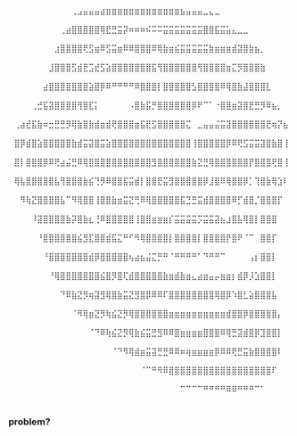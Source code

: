 

⠀⠀⠀⠀⠀⠀⠀⠀⠀⠀⠀⢀⣠⣤⣤⣤⣴⣶⣶⣶⣶⣶⣶⣶⣶⣶⣶⣶⣶⣶⣦⣤⣤⣤⣀⣄⣀⠀⠀⠀⠀⠀⠀⠀⠀⠀⠀⠀⠀⠀
⠀⠀⠀⠀⠀⠀⠀⠀⠀⢀⣴⣿⣿⣿⣿⣿⢿⣟⣛⣭⡽⠶⠶⠶⠮⠭⠭⣭⣭⣭⣭⣭⣭⣭⣿⣿⣯⣭⣥⣄⣀⣀⠀⠀⠀⠀⠀⠀⠀⠀
⠀⠀⠀⠀⠀⠀⠀⠀⣰⣿⣿⣿⣿⢟⣫⣶⠿⣫⣭⣶⠿⠿⣿⣿⣿⠿⢿⣷⣶⣮⣭⣭⣭⣭⣭⣷⣶⣶⣶⣾⣽⣿⣷⣦⡀⠀⠀⠀⠀⠀
⠀⠀⠀⠀⠀⠀⠀⣸⣿⣿⣿⣫⣾⣟⣩⣞⣫⣵⣿⣿⣿⣿⣿⣿⣿⣯⢻⣿⣿⣿⣿⣿⣿⢻⣿⣿⣿⣿⣶⣍⡻⣿⣿⣿⣷⠀⠀⠀⠀⠀
⠀⠀⠀⠀⠀⠀⣴⣿⣿⣿⣿⣿⣿⣿⣵⣿⡿⠿⠛⠛⠛⠛⠿⣿⣿⣿⡇⣿⣿⣿⣿⣿⣣⣿⣿⣿⣿⠿⢿⣿⣷⣼⣿⣿⣿⣇⠀⠀⠀⠀
⠀⠀⠀⠀⢀⣚⣯⣽⣿⣿⣿⣿⢻⣿⣏⡅⠀⠀⠀⠀⠀⠠⣿⣷⣯⡛⣿⣿⣿⣿⣿⣿⡿⠟⠉⠁⠐⣿⣿⣶⣽⣿⣟⣛⡻⠿⣦⡀⠀⠀
⠀⢀⣴⣞⣯⣷⠶⣒⣛⣛⡻⢿⣷⣿⣷⣾⣶⣾⢟⣿⣿⣿⣶⣯⣟⣫⣿⣿⣿⣿⣿⣍⠀⣀⣤⣤⣬⣭⣽⣿⣿⣿⣿⣿⣿⣟⢶⡝⣦⠀
⠀⣿⡿⣾⣿⣵⣿⣿⣿⣿⣿⣷⣾⣭⣽⣿⣭⣵⣿⣿⣿⣿⣿⣿⣿⣿⣿⣿⣿⣿⣿⣿⢸⣿⣿⣿⣿⣿⡿⠿⢟⣫⣭⣭⣽⣿⣷⣿⢸⠀
⠀⣿⡇⣿⣿⣿⡿⠿⢟⣴⣬⣛⠿⢿⣿⣿⣿⣿⣿⣿⣿⣿⣿⣿⣿⣻⣿⣿⣿⣿⣿⣿⣷⣝⣛⢿⣿⣿⣿⣿⣿⣿⡟⣿⣿⣿⢟⣿⢸⠀
⠀⢿⣧⣿⣿⣿⣿⣿⣧⢻⣿⣿⣿⣷⣮⢙⡻⠿⣿⣿⣯⣭⣾⡇⣿⣿⣟⣭⣻⣿⣿⣿⣿⣿⡿⣸⣿⠿⢿⣿⣿⡿⡁⢹⣿⣷⢿⣱⠇⠀
⠀⠀⠻⢷⣝⣿⣿⣿⣿⣧⠉⠻⢿⣿⣿⢸⣿⣿⣷⣶⣭⣝⢛⠿⢿⣿⣿⣿⣿⣿⣯⣙⣛⣭⣾⣿⣿⣿⣿⠿⡋⣾⣿⡈⣿⣿⣿⡏⠀⠀
⠀⠀⠀⠀⠸⣽⣿⣿⣿⣿⣷⡽⣿⣷⣆⢘⠿⣿⣿⣿⣿⣿⢸⣿⣿⣶⣶⣶⡎⣭⣭⣭⣭⡩⣭⣭⣽⣦⣰⣿⣧⢿⣿⡇⣿⣿⣿⠀⠀⠀
⠀⠀⠀⠀⠀⠘⣿⣿⣿⣿⣿⣿⣮⣻⣏⣿⣿⣾⣯⣍⠛⠋⠻⢿⣿⣿⣿⣿⡇⣿⣿⣿⣿⡇⣿⣿⣿⣿⡟⣿⠟⠈⠉⠀⣿⣿⡏⠀⠀⠀
⠀⠀⠀⠀⠀⠀⠘⣿⣿⣿⣿⣿⣿⣿⣾⡿⣿⣿⣿⣿⣿⢦⣴⣦⣬⣍⡛⠛⠈⠛⠛⠛⠛⠁⠙⠛⠛⠉⠀⠀⠀⠀⢠⡆⣿⣿⡇⠀⠀⠀
⠀⠀⠀⠀⠀⠀⠀⠘⢿⣿⣿⣿⣿⣿⣿⣿⣮⣿⡻⣿⢏⣾⣿⣿⣿⣿⣿⣷⣶⣾⣷⣶⣄⣴⣶⣤⡤⣶⣶⡆⣾⡿⡸⣱⣿⣿⡇⠀⠀⠀
⠀⠀⠀⠀⠀⠀⠀⠀⠀⠙⠿⣷⣝⡻⢶⣽⣻⢿⣿⣷⣭⣝⣻⣿⡿⠿⠿⠏⣿⣿⣿⣿⣿⣿⣿⣿⢿⣿⡿⠱⣿⣃⣵⣿⣿⣿⣧⠀⠀⠀
⠀⠀⠀⠀⠀⠀⠀⠀⠀⠀⠀⠈⠻⢿⣶⣝⡻⢷⣮⣝⡻⢿⣿⣿⣿⣿⣿⣿⣶⣶⣶⣶⣶⣶⣶⣶⣶⣶⣾⣿⣿⡿⣿⣿⣿⣿⣿⡄⠀⠀
⠀⠀⠀⠀⠀⠀⠀⠀⠀⠀⠀⠀⠀⠀⠈⠙⠿⢷⣮⣝⡻⢿⣷⣮⣭⣛⣻⠿⠿⣿⣶⣶⣶⣶⣿⣿⣿⠿⢿⣛⣽⣾⣿⡿⣹⣿⣿⡇⠀⠀
⠀⠀⠀⠀⠀⠀⠀⠀⠀⠀⠀⠀⠀⠀⠀⠀⠀⠀⠈⠙⠻⢿⣾⣶⣭⣽⣛⣛⠿⠿⠶⢶⣶⣶⣶⣶⡿⠿⠿⢟⣛⣭⣷⣿⣿⣿⣿⠇⠀⠀
⠀⠀⠀⠀⠀⠀⠀⠀⠀⠀⠀⠀⠀⠀⠀⠀⠀⠀⠀⠀⠀⠀⠀⠈⠉⠛⠻⠿⣿⣿⣿⣿⣿⣿⣿⣿⣿⣿⣿⣿⣿⣿⣿⣿⣿⣿⠏⠀⠀⠀
⠀⠀⠀⠀⠀⠀⠀⠀⠀⠀⠀⠀⠀⠀⠀⠀⠀⠀⠀⠀⠀⠀⠀⠀⠀⠀⠀⠀⠀⠀⠉⠉⠉⠉⠛⠛⠛⠛⠿⠿⠛⠛⠛⠉⠁⠀⠀⠀⠀⠀


### problem?
<!--
**DanilPorkchop15/DanilPorkchop15** is a ✨ _special_ ✨ repository because its `README.md` (this file) appears on your GitHub profile.

Here are some ideas to get you started:

- 🔭 I’m currently working on ...
- 🌱 I’m currently learning ...
- 👯 I’m looking to collaborate on ...
- 🤔 I’m looking for help with ...
- 💬 Ask me about ...
- 📫 How to reach me: ...
- 😄 Pronouns: ...
- ⚡ Fun fact: ...
-->
